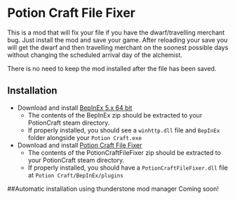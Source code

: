 # Potion Craft File Fixer
This is a mod that will fix your file if you have the dwarf/travelling merchant bug. Just install the mod and save your game. After reloading your save you will get the dwarf and then travelling merchant on the soonest possible days without changing the scheduled arrival day of the alchemist.

There is no need to keep the mod installed after the file has been saved.

## Installation

- Download and install [BepInEx 5.x 64 bit](https://github.com/BepInEx/BepInEx/releases/latest)
  - The contents of the BepInEx zip should be extracted to your PotionCraft steam directory.
  - If properly installed, you should see a `winhttp.dll` file and `BepInEx` folder alongside your `Potion Craft.exe`
- Download and install [Potion Craft File Fixer](https://github.com/AndrewFahlgren/PotionCraftFileFixer/releases/)
  - The contents of the PotionCraftFileFixer zip should be extracted to your PotionCraft steam directory.
  - If properly installed, you should have a `PotionCraftFileFixer.dll` file at `Potion Craft/BepInEx/plugins`

##Automatic installation using thunderstone mod manager
Coming soon!
